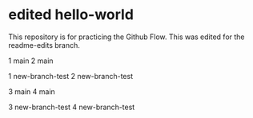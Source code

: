 # edited hello-world
This repository is for practicing the Github Flow. This was edited for the readme-edits branch.

1 main
2 main

1 new-branch-test
2 new-branch-test

3 main
4 main

3 new-branch-test
4 new-branch-test
